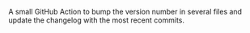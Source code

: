A small GitHub Action to bump the version number in several files and update the changelog with the most recent commits.